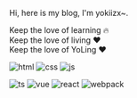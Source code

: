 
Hi, here is my blog, I'm yokiizx~.


Keep the love of learning 🔥  
Keep the love of living ❤️  
Keep the love of YoLing ❤️  

![html](https://img.shields.io/badge/_-HTML-C5654F?logo=html5&logoColor=white) ![css](https://img.shields.io/badge/_-CSS-397DBA?logo=css3&logoColor=white) ![js](https://img.shields.io/badge/_-JavaScript-yellow?logo=javascript&)

![ts](https://img.shields.io/badge/_-TypeScript-3A7EBC?logo=typescript&logoColor=white) ![vue](https://img.shields.io/badge/_-Vue-394759?logo=vuedotjs) ![react](https://img.shields.io/badge/_-React-34373D?logo=react) ![webpack](https://img.shields.io/badge/_-webpack-3C6EA5?logo=webpack)
